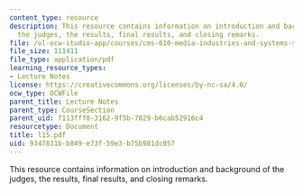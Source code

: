 ```yaml
---
content_type: resource
description: This resource contains information on introduction and background of
  the judges, the results, final results, and closing remarks.
file: /ol-ocw-studio-app/courses/cms-610-media-industries-and-systems-spring-2006/9347831bb849e73f59e3b75b981dc057_l15.pdf
file_size: 111411
file_type: application/pdf
learning_resource_types:
- Lecture Notes
license: https://creativecommons.org/licenses/by-nc-sa/4.0/
ocw_type: OCWFile
parent_title: Lecture Notes
parent_type: CourseSection
parent_uid: f113fff8-3162-9f5b-7029-b6cab52916c4
resourcetype: Document
title: l15.pdf
uid: 9347831b-b849-e73f-59e3-b75b981dc057
---
```

This resource contains information on introduction and background of the judges, the results, final results, and closing remarks.